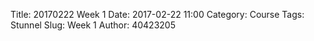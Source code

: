 Title: 20170222 Week 1
Date: 2017-02-22 11:00
Category: Course
Tags: Stunnel
Slug: Week 1
Author: 40423205


